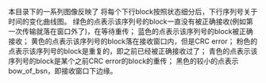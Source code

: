本目录下的一系列图像反映了
将每个下行block按照状态细分后，下行序列号关于时间的变化曲线图。
绿色的点表示该序列号的block一直没有被正确接收(例如第一次传输就落在窗口外了)，在等待重传；
蓝色的点表示该序列号的block被正确接收；
黄色的点表示该序列号的block落在接收窗口内，但是CRC error；
粉色的点表示该序列号的block是重复的，即之前已经被正确接收过了；
青色的点表示该序列号的block是某个之前CRC error的block的重传；
黑色的较小的点表示bow_of_bsn，即接收窗口下边缘。